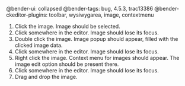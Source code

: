 @bender-ui: collapsed
@bender-tags: bug, 4.5.3, trac13386
@bender-ckeditor-plugins: toolbar, wysiwygarea, image, contextmenu

1. Click the image. Image should be selected.
2. Click somewhere in the editor. Image should lose its focus.
3. Double click the image. Image popup should appear, filled with the clicked image data.
4. Click somewhere in the editor. Image should lose its focus.
5. Right click the image. Context menu for images should appear. The image edit option should be present there.
6. Click somewhere in the editor. Image should lose its focus.
7. Drag and drop the image.
